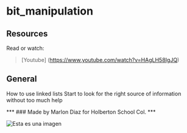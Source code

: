 <h1> bit_manipulation </h1>

## Resources
Read or watch:

> [Youtube] (https://www.youtube.com/watch?v=HAgLH58IgJQ)

## General
How to use linked lists
Start to look for the right source of information without too much help

*** ### Made by Marlon Diaz for Holberton School Col. ***

![Esta es una imagen](https://myoctocat.com/assets/images/base-octocat.svg)
